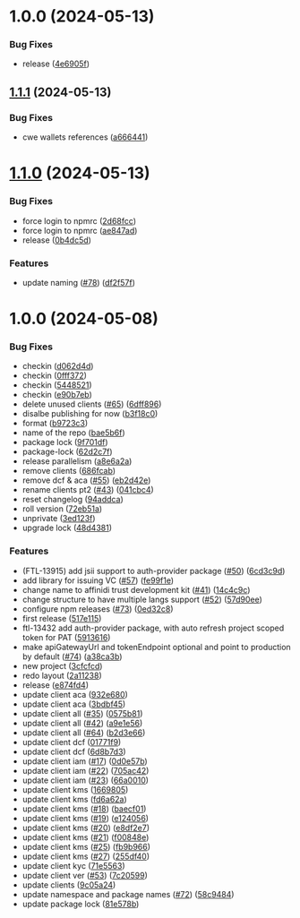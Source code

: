 # 1.0.0 (2024-05-13)


### Bug Fixes

* release ([4e6905f](https://github.com/affinidi/affinidi-tdk/commit/4e6905fa20f9b5f4374941111515889f43243e9d))

## [1.1.1](https://github.com/affinidi/affinidi-tdk/compare/@affinidi-tdk/iam-client-v1.1.0...@affinidi-tdk/iam-client-v1.1.1) (2024-05-13)


### Bug Fixes

* cwe wallets references ([a666441](https://github.com/affinidi/affinidi-tdk/commit/a66644156c63cb5c315f268eb964859b3447e729))

# [1.1.0](https://github.com/affinidi/affinidi-tdk/compare/@affinidi-tdk/iam-client-v1.0.2...@affinidi-tdk/iam-client-v1.1.0) (2024-05-13)


### Bug Fixes

* force login to npmrc ([2d68fcc](https://github.com/affinidi/affinidi-tdk/commit/2d68fcc2462a24fa6f37c8c11edf6ffed329538c))
* force login to npmrc ([ae847ad](https://github.com/affinidi/affinidi-tdk/commit/ae847ade15a6a6d2e5c14030d955c2c43c0565a5))
* release ([0b4dc5d](https://github.com/affinidi/affinidi-tdk/commit/0b4dc5dfc7ecf01675f3f4f810a6c2a3995d548e))


### Features

* update naming ([#78](https://github.com/affinidi/affinidi-tdk/issues/78)) ([df2f57f](https://github.com/affinidi/affinidi-tdk/commit/df2f57f2584ae5b3bbdabe0fa7f3c80e735e01c0))

# 1.0.0 (2024-05-08)


### Bug Fixes

* checkin ([d062d4d](https://github.com/affinidi/affinidi-tdk/commit/d062d4db6d86b6f5f0fbbfb5976208e771192a15))
* checkin ([0fff372](https://github.com/affinidi/affinidi-tdk/commit/0fff372316c1d43210f60321448ebc58d782c75d))
* checkin ([5448521](https://github.com/affinidi/affinidi-tdk/commit/5448521a2279127910194fb00c3944f200c15cfa))
* checkin ([e90b7eb](https://github.com/affinidi/affinidi-tdk/commit/e90b7eb93d829d9e8b9cfb7217f94bb0fff0b5d4))
* delete unused clients ([#65](https://github.com/affinidi/affinidi-tdk/issues/65)) ([6dff896](https://github.com/affinidi/affinidi-tdk/commit/6dff896e9cd91e55bf02387ff2c49c9faec73001))
* disalbe publishing for now ([b3f18c0](https://github.com/affinidi/affinidi-tdk/commit/b3f18c0387b654e12bb93e05e3848e4fa8ea3995))
* format ([b9723c3](https://github.com/affinidi/affinidi-tdk/commit/b9723c3a15882c45bdedf702c19a63c4aced6370))
* name of the repo ([bae5b6f](https://github.com/affinidi/affinidi-tdk/commit/bae5b6f11ec14f04cbb6fb7e392c6722af558a55))
* package lock ([9f701df](https://github.com/affinidi/affinidi-tdk/commit/9f701df874ff65f3aa614e7011cf004a0e7af5a7))
* package-lock ([62d2c7f](https://github.com/affinidi/affinidi-tdk/commit/62d2c7f3ef139c3092446016043c1c720c7e9904))
* release parallelism ([a8e6a2a](https://github.com/affinidi/affinidi-tdk/commit/a8e6a2a05e594a093f136aee67fbb543937b2654))
* remove clients ([686fcab](https://github.com/affinidi/affinidi-tdk/commit/686fcab48591889d698516b45d1ff1215f75e679))
* remove dcf & aca ([#55](https://github.com/affinidi/affinidi-tdk/issues/55)) ([eb2d42e](https://github.com/affinidi/affinidi-tdk/commit/eb2d42e4690cfed13f1238a639d373b60580a705))
* rename clients pt2 ([#43](https://github.com/affinidi/affinidi-tdk/issues/43)) ([041cbc4](https://github.com/affinidi/affinidi-tdk/commit/041cbc4daabaf4f41428972e2b267f5e9920d202))
* reset changelog ([94addca](https://github.com/affinidi/affinidi-tdk/commit/94addcafe5d8d0609126e06914298368101e8616))
* roll version ([72eb51a](https://github.com/affinidi/affinidi-tdk/commit/72eb51aad11dc407677330d47e389d825dbe7b6e))
* unprivate ([3ed123f](https://github.com/affinidi/affinidi-tdk/commit/3ed123f615e6c59f55fb8abbd6de258da200caa0))
* upgrade lock ([48d4381](https://github.com/affinidi/affinidi-tdk/commit/48d4381997af25830e261bd6eadff1803acf0094))


### Features

* (FTL-13915) add jsii support to auth-provider package ([#50](https://github.com/affinidi/affinidi-tdk/issues/50)) ([6cd3c9d](https://github.com/affinidi/affinidi-tdk/commit/6cd3c9d61bd9c8d1b9a71a4dd4c5bf85acce65da))
* add library for issuing VC ([#57](https://github.com/affinidi/affinidi-tdk/issues/57)) ([fe99f1e](https://github.com/affinidi/affinidi-tdk/commit/fe99f1e2cdeee206c41375b0f2d4e32dce0e2afd))
* change name to affinidi trust development kit ([#41](https://github.com/affinidi/affinidi-tdk/issues/41)) ([14c4c9c](https://github.com/affinidi/affinidi-tdk/commit/14c4c9c1f489b00fbafa040dec43d62e2f6db1db))
* change structure to have multiple langs support ([#52](https://github.com/affinidi/affinidi-tdk/issues/52)) ([57d90ee](https://github.com/affinidi/affinidi-tdk/commit/57d90ee3fd1c46b25215a97ed3ab9e9b1b110229))
* configure npm releases ([#73](https://github.com/affinidi/affinidi-tdk/issues/73)) ([0ed32c8](https://github.com/affinidi/affinidi-tdk/commit/0ed32c8a6bd103b13b4900a766477df8f9a75ac6))
* first release ([517e115](https://github.com/affinidi/affinidi-tdk/commit/517e1157a3f2dba79e20fc36f26db07454e5c0bc))
* ftl-13432 add auth-provider package, with auto refresh project scoped token for PAT ([5913616](https://github.com/affinidi/affinidi-tdk/commit/5913616ba9364c4db04e668ce15431259741d63e))
* make apiGatewayUrl and tokenEndpoint optional and point to production by default  ([#74](https://github.com/affinidi/affinidi-tdk/issues/74)) ([a38ca3b](https://github.com/affinidi/affinidi-tdk/commit/a38ca3b46f8165295ff6ff0723609b9f62aec236))
* new project ([3cfcfcd](https://github.com/affinidi/affinidi-tdk/commit/3cfcfcdc95fa635529a97f928fd6e46d498333c8))
* redo layout ([2a11238](https://github.com/affinidi/affinidi-tdk/commit/2a11238a61236fada32f799145af3d921e103d49))
* release ([e874fd4](https://github.com/affinidi/affinidi-tdk/commit/e874fd460adc0598e2081d0b59aec2029d4814e3))
* update client aca ([932e680](https://github.com/affinidi/affinidi-tdk/commit/932e680de2f744684bedfef56285a38b87bf0fe8))
* update client aca ([3bdbf45](https://github.com/affinidi/affinidi-tdk/commit/3bdbf458790624c240f292d5302368f36c67ae1e))
* update client all ([#35](https://github.com/affinidi/affinidi-tdk/issues/35)) ([0575b81](https://github.com/affinidi/affinidi-tdk/commit/0575b81ccd041409328b39f2f418adf526c45148))
* update client all ([#42](https://github.com/affinidi/affinidi-tdk/issues/42)) ([a9e1e56](https://github.com/affinidi/affinidi-tdk/commit/a9e1e56121db5ae5ceeeacf5258324ad15158b17))
* update client all ([#64](https://github.com/affinidi/affinidi-tdk/issues/64)) ([b2d3e66](https://github.com/affinidi/affinidi-tdk/commit/b2d3e662fcbe12baadf7aefa3dd62165cab34af8))
* update client dcf ([01771f9](https://github.com/affinidi/affinidi-tdk/commit/01771f91fefd6d3302be2d961b0da87040f0c2ac))
* update client dcf ([6d8b7d3](https://github.com/affinidi/affinidi-tdk/commit/6d8b7d378b11e0aa59769f0e315e90df3f6f931c))
* update client iam ([#17](https://github.com/affinidi/affinidi-tdk/issues/17)) ([0d0e57b](https://github.com/affinidi/affinidi-tdk/commit/0d0e57b4ab18345718426d06b67e1a11a7dee3ae))
* update client iam ([#22](https://github.com/affinidi/affinidi-tdk/issues/22)) ([705ac42](https://github.com/affinidi/affinidi-tdk/commit/705ac420e2525d8691dbb81ec6f859782ebebfe9))
* update client iam ([#23](https://github.com/affinidi/affinidi-tdk/issues/23)) ([66a0010](https://github.com/affinidi/affinidi-tdk/commit/66a001014dea0d582512cd5d005da1e49438a165))
* update client kms ([1669805](https://github.com/affinidi/affinidi-tdk/commit/16698054d5f670dd97beda0834c5fc35a37152ab))
* update client kms ([fd6a62a](https://github.com/affinidi/affinidi-tdk/commit/fd6a62ae3aa8f3a42e3b7e58ebbbc0f702306abe))
* update client kms ([#18](https://github.com/affinidi/affinidi-tdk/issues/18)) ([baecf01](https://github.com/affinidi/affinidi-tdk/commit/baecf01fd61e721c4637dcdb724dd251b713d928))
* update client kms ([#19](https://github.com/affinidi/affinidi-tdk/issues/19)) ([e124056](https://github.com/affinidi/affinidi-tdk/commit/e12405606886a3853182e06c0ebe27baa6ed034f))
* update client kms ([#20](https://github.com/affinidi/affinidi-tdk/issues/20)) ([e8df2e7](https://github.com/affinidi/affinidi-tdk/commit/e8df2e73fe43f4df021d9d555fb4edd053b21afd))
* update client kms ([#21](https://github.com/affinidi/affinidi-tdk/issues/21)) ([f00848e](https://github.com/affinidi/affinidi-tdk/commit/f00848ed9a40f71848be42c40160f3afaab58865))
* update client kms ([#25](https://github.com/affinidi/affinidi-tdk/issues/25)) ([fb9b966](https://github.com/affinidi/affinidi-tdk/commit/fb9b966b1e0f278f5f673ba78c8f270606ad7398))
* update client kms ([#27](https://github.com/affinidi/affinidi-tdk/issues/27)) ([255df40](https://github.com/affinidi/affinidi-tdk/commit/255df40f4be3e3a0fe6a1703f8ff5947b04869d7))
* update client kyc ([71e5563](https://github.com/affinidi/affinidi-tdk/commit/71e556394c207b5addc398a83b312e38c7c9f412))
* update client ver ([#53](https://github.com/affinidi/affinidi-tdk/issues/53)) ([7c20599](https://github.com/affinidi/affinidi-tdk/commit/7c205998856c1975d3e7f29ea8e31c093fc5c67e))
* update clients ([9c05a24](https://github.com/affinidi/affinidi-tdk/commit/9c05a24f31e99a19f97103ffa27c7a7f6882aeb5))
* update namespace and package names ([#72](https://github.com/affinidi/affinidi-tdk/issues/72)) ([58c9484](https://github.com/affinidi/affinidi-tdk/commit/58c94848383076cb014f0e125f8e88427d61370f))
* update package lock ([81e578b](https://github.com/affinidi/affinidi-tdk/commit/81e578b27f5420878c7c9c402bc1ee778e3abb65))
